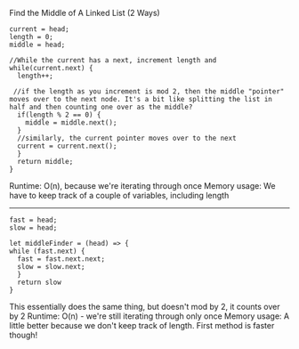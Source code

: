 Find the Middle of A Linked List (2 Ways)
```//Find the middle of a linked list: 
current = head; 
length = 0; 
middle = head; 

//While the current has a next, increment length and 
while(current.next) {
  length++; 
  
 //if the length as you increment is mod 2, then the middle "pointer" moves over to the next node. It's a bit like splitting the list in half and then counting one over as the middle?  
  if(length % 2 == 0) {
    middle = middle.next();
  }
  //similarly, the current pointer moves over to the next
  current = current.next(); 
  }
  return middle; 
}
```

Runtime: O(n), because we're iterating through once
Memory usage: We have to keep track of a couple of variables, including length

----------------
```//Another way 
fast = head; 
slow = head; 

let middleFinder = (head) => {
while (fast.next) {
  fast = fast.next.next;
  slow = slow.next;
  }
  return slow 
}
 ```
 
 This essentially does the same thing, but doesn't mod by 2, it counts over by 2
Runtime: O(n) - we're still iterating through only once
Memory usage: A little better because we don't keep track of length. First method is faster though! 
